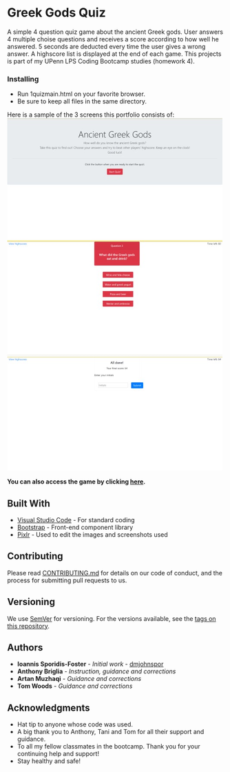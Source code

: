 # Greek Gods Quiz

A simple 4 question quiz game about the ancient Greek gods.
User answers 4 multiple choise questions and receives a score according to how well he answered.
5 seconds are deducted every time the user gives a wrong answer.
A highscore list is displayed at the end of each game.
This projects is part of my UPenn LPS Coding Bootcamp studies (homework 4).

### Installing

- Run 1quizmain.html on your favorite browser.
- Be sure to keep all files in the same directory.

Here is a sample of the 3 screens this portfolio consists of:
![](assets/image_1.jpg)
![](assets/image_2.jpg)
![](assets/image_3.jpg)

**You can also access the game by clicking [here](https://dmjohnspor.github.io/greek_gods_quiz/).**

## Built With

* [Visual Studio Code](https://code.visualstudio.com/) - For standard coding
* [Bootstrap](https://getbootstrap.com/) - Front-end component library
* [Pixlr](https://pixlr.com/) - Used to edit the images and screenshots used

## Contributing

Please read [CONTRIBUTING.md](https://gist.github.com/PurpleBooth/b24679402957c63ec426) for details on our code of conduct, and the process for submitting pull requests to us.

## Versioning

We use [SemVer](http://semver.org/) for versioning. For the versions available, see the [tags on this repository](https://github.com/dmjohnspor/Sporidis-Foster_Portfolio/commits/master). 

## Authors

* **Ioannis Sporidis-Foster** - *Initial work* - [dmjohnspor](https://github.com/dmjohnspor)
* **Anthony Briglia** - *Instruction, guidance and corrections*
* **Artan Muzhaqi** - *Guidance and corrections*
* **Tom Woods** - *Guidance and corrections*

## Acknowledgments

* Hat tip to anyone whose code was used.
* A big thank you to Anthony, Tani and Tom for all their support and guidance.
* To all my fellow classmates in the bootcamp. Thank you for your continuing help and support!
* Stay healthy and safe!


